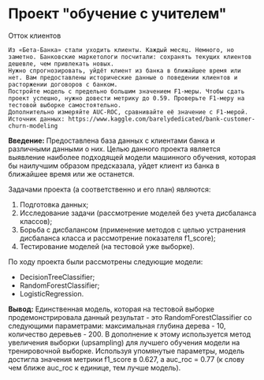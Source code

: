 # Проект "обучение с учителем"

Отток клиентов

    Из «Бета-Банка» стали уходить клиенты. Каждый месяц. Немного, но заметно. Банковские маркетологи посчитали: сохранять текущих клиентов дешевле, чем привлекать новых.
    Нужно спрогнозировать, уйдёт клиент из банка в ближайшее время или нет. Вам предоставлены исторические данные о поведении клиентов и расторжении договоров с банком.
    Постройте модель с предельно большим значением F1-меры. Чтобы сдать проект успешно, нужно довести метрику до 0.59. Проверьте F1-меру на тестовой выборке самостоятельно.
    Дополнительно измеряйте AUC-ROC, сравнивайте её значение с F1-мерой.
    Источник данных: https://www.kaggle.com/barelydedicated/bank-customer-churn-modeling
  
<b>Введение:</b>
Предоставлена база данных с клиентами банка и различными данными о них. Целью данного проекта является выявление наиболее подходящей модели машинного обучения, которая бы наилучшим образом предсказала, уйдет клиент из банка в ближайшее время или же останется.

Задачами проекта (а соответственно и его план) являются:

1. Подготовка данных;
2. Исследование задачи (рассмотрение моделей без учета дисбаланса классов);
3. Борьба с дисбалансом (применение методов с целью устранения дисбаланса класса и рассмотрение показателя f1_score);
4. Тестирование моделей (на тестовой уже выборке).

По ходу проекта были рассмотрены следующие модели:
- DecisionTreeClassifier;
- RandomForestClassifier;
- LogisticRegression.

<b>Вывод:</b>
Единственная модель, которая на тестовой выборке продемонстрировала данный результат - это RandomForestClassifier со следующими параметрами: максимальная глубина дерева - 10, количество деревьев - 200. В дополнение к этому используется метод увеличения выборки (upsampling) для лучшего обучения модели на тренировочной выборке. Используя упомянутые параметры, модель достигла значения метрики f1_score в 0.627, а auc_roc = 0.77 (к слову чем ближе auc_roc к единице, тем лучше модель). 

